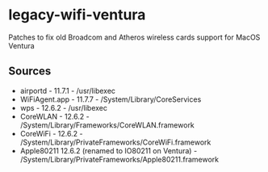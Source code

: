 # legacy-wifi-ventura
Patches to fix old Broadcom and Atheros wireless cards support for MacOS Ventura

## Sources

   - airportd - 11.7.1 - /usr/libexec
   - WiFiAgent.app - 11.7.7 - /System/Library/CoreServices
   - wps - 12.6.2 - /usr/libexec
   - CoreWLAN - 12.6.2 - /System/Library/Frameworks/CoreWLAN.framework
   - CoreWiFi - 12.6.2 - /System/Library/PrivateFrameworks/CoreWiFi.framework
   - Apple80211 12.6.2 (renamed to IO80211 on Ventura) - /System/Library/PrivateFrameworks/Apple80211.framework